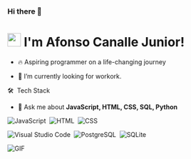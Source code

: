 ### Hi there 👋
<h1 align="left"> <img src="https://raw.githubusercontent.com/kaueMarques/kaueMarques/master/hi.gif" height="30px"> I'm Afonso Canalle Junior!</h1>

- 🔥 Aspiring programmer on a life-changing journey
  
- 🔭 I’m currently looking for workork.

🛠 &nbsp;Tech Stack

- 💬 Ask me about **JavaScript, HTML, CSS, SQL, Python**

![JavaScript](https://img.shields.io/badge/-JavaScript-05122A?style=flat&logo=javascript)&nbsp;
![HTML](https://img.shields.io/badge/-HTML-05122A?style=flat&logo=HTML5)&nbsp;
![CSS](https://img.shields.io/badge/-CSS-05122A?style=flat&logo=CSS3&logoColor=1572B6)&nbsp;

![Visual Studio Code](https://img.shields.io/badge/-Visual%20Studio%20Code-05122A?style=flat&logo=visual-studio-code&logoColor=007ACC)&nbsp;
![PostgreSQL](https://img.shields.io/badge/-PostgreSQL-05122A?style=flat&logo=postgresql)&nbsp;
![SQLite](https://img.shields.io/badge/-SQLite-05122A?style=flat&logo=sqlite)&nbsp;

 <img alt="GIF" src="https://i.pinimg.com/originals/e4/26/70/e426702edf874b181aced1e2fa5c6cde.gif" />
 
<!--

<br><br>

## Contact

[![Linkedin Badge](https://img.shields.io/badge/-Vinicius_Klingenfus-blue?style=flat-square&logo=Linkedin&logoColor=white&link=https://www.linkedin.com/in/vinicius-klngenfus/)](https://www.linkedin.com/in/vinicius-klngenfus/) 
[![Gmail Badge](https://img.shields.io/badge/-vinisklin@gmail.com-c14438?style=flat-square&logo=Gmail&logoColor=white&link=mailto:sakshamtaneja7861@gmail.com)](mailto:afonso.canallejr@gmail.com)

<!--
